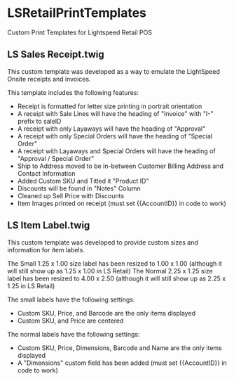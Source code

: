 # LSRetailPrintTemplates
Custom Print Templates for Lightspeed Retail POS

## LS Sales Receipt.twig
This custom template was developed as a way to emulate the LightSpeed Onsite receipts and invoices.

This template includes the following features:
* Receipt is formatted for letter size printing in portrait orientation
* A receipt with Sale Lines will have the heading of "Invoice" with "I-" prefix to saleID
* A receipt with only Layaways will have the heading of "Approval"
* A receipt with only Special Orders will have the heading of "Special Order"
* A receipt with Layaways and Special Orders will have the heading of "Approval / Special Order"
* Ship to Address moved to be in-between Customer Billing Address and Contact Information
* Added Custom SKU and Titled it "Product ID"
* Discounts will be found in "Notes" Column
* Cleaned up Sell Price with Discounts
* Item Images printed on receipt (must set {{AccountID}} in code to work)

## LS Item Label.twig
This custom template was developed to provide custom sizes and information for item labels.

The Small 1.25 x 1.00 size label has been resized to 1.00 x 1.00 (although it will still show up as 1.25 x 1.00 in LS Retail)
The Normal 2.25 x 1.25 size label has been resized to 4.00 x 2.50 (although it will still show up as 2.25 x 1.25 in LS Retail)

The small labels have the following settings:
* Custom SKU, Price, and Barcode are the only items displayed
* Custom SKU, and Price are centered

The normal labels have the following settings:
* Custom SKU, Price, Dimensions, Barcode and Name are the only items displayed
* A "Dimensions" custom field has been added (must set {{AccountID}} in code to work)
